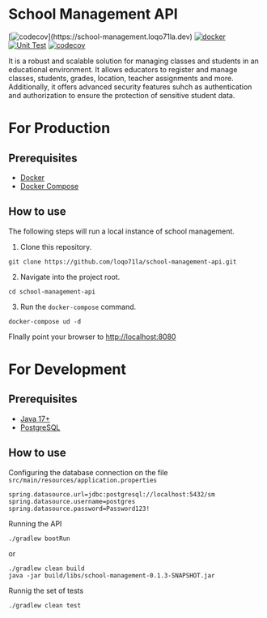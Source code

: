 # School Management API
[![codecov](
https://img.shields.io/badge/SchoolManagement-4E69C8?labelColor=4E69C8&amp;logo=Firefox&amp;)](https://school-management.loqo71la.dev)
[![docker](https://img.shields.io/docker/v/loqo71la/school-management-api)](https://hub.docker.com/r/loqo71la/school-management-api)
[![Unit Test](https://github.com/loqo71la/school-management-api/actions/workflows/coverage.yml/badge.svg)](https://github.com/loqo71la/school-management-api/actions/workflows/coverage.yml)
[![codecov](https://codecov.io/gh/loqo71la/school-management-api/branch/main/graph/badge.svg?token=EN4SEZUHOB)](https://codecov.io/gh/loqo71la/school-management-api)

It is a robust and scalable solution for managing classes and students in an educational environment. It allows educators to register and manage classes, students, grades, location, teacher assignments and more. Additionally, it offers advanced security features suhch as authentication and authorization to ensure the protection of sensitive student data.

# For Production
## Prerequisites
- [Docker](https://docs.docker.com/get-docker/)
- [Docker Compose](https://docs.docker.com/compose/install/)

## How to use
The following steps will run a local instance of school management.
1. Clone this repository.
```
git clone https://github.com/loqo71la/school-management-api.git
```
2. Navigate into the project root.
```
cd school-management-api
```
3. Run the `docker-compose` command.
```
docker-compose ud -d
```
FInally point your browser to [http://localhost:8080](http://localhost:8080)

# For Development
## Prerequisites
- [Java 17+](https://adoptium.net/temurin/releases/)
- [PostgreSQL](https://www.postgresql.org/download/)

## How to use
Configuring the database connection on the file `src/main/resources/application.properties`
```
spring.datasource.url=jdbc:postgresql://localhost:5432/sm
spring.datasource.username=postgres
spring.datasource.password=Password123!
```
Running the API
```
./gradlew bootRun
```
or
```
./gradlew clean build
java -jar build/libs/school-management-0.1.3-SNAPSHOT.jar
```
Runnig the set of tests
```
./gradlew clean test
```